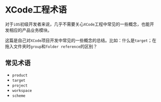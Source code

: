 # XCode工程术语

对于`iOS`初级开发者来说，几乎不需要关心`XCode`工程中常见的一些概念，也能开发相应的产品业务模块。

这篇是自己对`XCode`项目开发中常见的一些概念的总结。比如：什么是`target`；在拖入文件夹时`group`和`folder reference`的区别？

## 常见术语

- `product`
- `target`
- `project`
- `workspace`
- `scheme`



